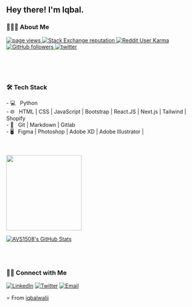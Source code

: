<h2> Hey there! I'm Iqbal.</h2>

<h3> 👨🏻‍💻 About Me </h3>

<p align="left">
  <a href="https://github.com/iqbalwalii/iqbalwalii">
    <img src="https://komarev.com/ghpvc/?username=iqbalwalii" alt="page views" />
  </a>
  <a href="https://stackoverflow.com/users/10011881/john-weak">
    <img alt="Stack Exchange reputation" src="https://img.shields.io/stackexchange/stackoverflow/r/4868262?color=orange&label=reputation&logo=stackoverflow">
  </a>
  <a href="https://reddit.com/u/iqbalwali">
    <img alt="Reddit User Karma" src="https://img.shields.io/reddit/user-karma/combined/macropower?label=karma&logo=reddit">
  </a>
  <a href="https://github.com/iqbalwalii?tab=followers">
    <img alt="GitHub followers" src="https://img.shields.io/github/followers/iqbalwali?color=green&logo=github">
  </a>
  <a href="https://twitter.com/iqbalwalii">
    <img alt="twitter" src="https://img.shields.io/twitter/follow/:iqbalwalii">
  </a>
</p>
<br/>
<br/>
<br/>
<h3>🛠 Tech Stack</h3>
<p>
- 💻 &nbsp; Python  <br/>
- 🌐 &nbsp; HTML | CSS | JavaScript | Bootstrap |  React.JS | Next.js | Tailwind | Shopify <br/>
- 🔧 &nbsp; Git | Markdown | Gitlab<br/>
- 🖥 &nbsp; Figma | Photoshop | Adobe XD | Adobe Illustrator | <br/>
 </p>
<br/>
<br/>
 <img height="200px" src="https://github-readme-stats-api-holic-x.vercel.app/api/top-langs/?username=iqbalwalii&theme=gruvbox_light&layout=compact"/>


[![AVS1508's GitHub Stats](https://github-readme-stats.vercel.app/api?username=iqbalwalii&show_icons=true)](https://github.com/iqbalwalii)

<br/>
<br/>
<h3> 🤝🏻 Connect with Me </h3>

<p ">
<a href="https://www.linkedin.com/in/iqbalwali/" target="_blank"><img src="https://img.shields.io/badge/LinkedIn-%230077B5.svg?&style=flat-square&logo=linkedin&logoColor=white" alt="LinkedIn"></a>
<a href="https://twitter.com/iqbalwalii" target="_blank"><img src="https://img.shields.io/badge/-Twitter-1da1f2?style=flat-square&labelColor=1da1f2&logo=twitter&logoColor=white" alt="Twitter"></a> 
 <a href="mailto:iqbalwali.work@gmail.com"><img alt="Email" src="https://img.shields.io/badge/Email-iqbalwali.work@gmail.com-blue?style=flat-square&logo=gmail"></a>
</p>

⭐️ From [iqbalwalii](https://github.com/iqbalwali)
